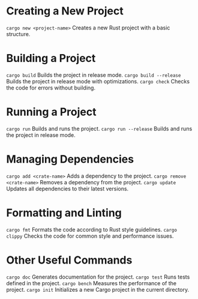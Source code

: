 # Creating a New Project
`cargo new <project-name>`   Creates a new Rust project with a basic structure.

# Building a Project
`cargo build`                Builds the project in release mode.
`cargo build --release`      Builds the project in release mode with optimizations.
`cargo check`                Checks the code for errors without building.

# Running a Project
`cargo run`                  Builds and runs the project.
`cargo run --release`        Builds and runs the project in release mode.

# Managing Dependencies
`cargo add <crate-name>`     Adds a dependency to the project.
`cargo remove <crate-name>`  Removes a dependency from the project.
`cargo update`               Updates all dependencies to their latest versions.

# Formatting and Linting
`cargo fmt`                  Formats the code according to Rust style guidelines.
`cargo clippy`               Checks the code for common style and performance issues.

# Other Useful Commands
`cargo doc`                  Generates documentation for the project.
`cargo test`                 Runs tests defined in the project.
`cargo bench`                Measures the performance of the project.
`cargo init`                 Initializes a new Cargo project in the current directory.